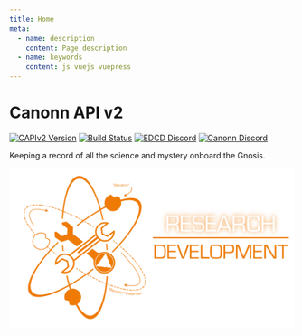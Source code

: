 ```yaml
---
title: Home
meta:
  - name: description
    content: Page description
  - name: keywords
    content: js vuejs vuepress
---
```

# Canonn API v2

[![CAPIv2 Version](https://img.shields.io/badge/capiv2-v2.0.26-orange.svg)](https://github.com/canonn-science/CAPIv2-Strapi)
[![Build Status](https://travis-ci.org/canonn-science/CAPIv2-Strapi.svg?branch=development)](https://travis-ci.org/canonn-science/CAPIv2-Strapi)
[![EDCD Discord](https://img.shields.io/discord/164411426939600896.svg?logo=discord&label=EDCD%20Discord)](https://discord.gg/fhDWZBH)
[![Canonn Discord](https://img.shields.io/discord/146714487695605760.svg?logo=discord&label=Canonn%20Discord)](https://discord.gg/HzzmG2f)

Keeping a record of all the science and mystery onboard the Gnosis.

![Canonn Logo](./images/research-and-development-with-text.png)
